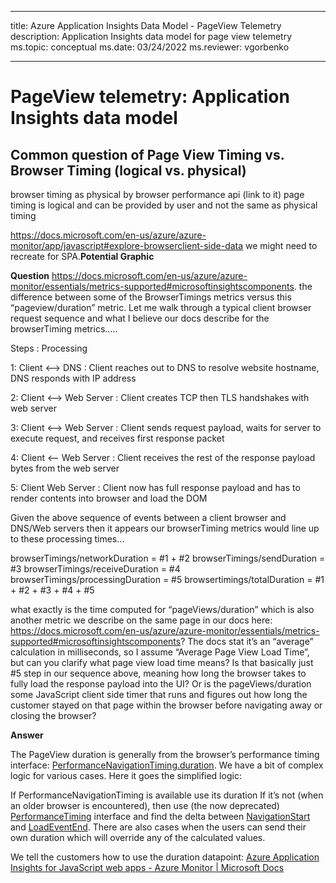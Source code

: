 
---
title: Azure Application Insights Data Model - PageView Telemetry
description: Application Insights data model for page view telemetry
ms.topic: conceptual
ms.date: 03/24/2022
ms.reviewer: vgorbenko

---

# PageView telemetry: Application Insights data model

## Common question of Page View Timing vs. Browser Timing (logical vs. physical)

browser timing as physical by browser performance api (link to it) page timing is logical
and can be provided by user and not the same as physical timing 

https://docs.microsoft.com/en-us/azure/azure-monitor/app/javascript#explore-browserclient-side-data we might need to recreate for SPA.**Potential Graphic**

**Question**
 https://docs.microsoft.com/en-us/azure/azure-monitor/essentials/metrics-supported#microsoftinsightscomponents. the difference between some of the BrowserTimings metrics versus this “pageview/duration” metric. Let me walk through a typical client browser request sequence and what I believe our docs describe for the browserTiming metrics…..


Steps : Processing

1: Client <--> DNS : Client reaches out to DNS to resolve website hostname, DNS responds with IP address

2: Client <--> Web Server : Client creates TCP then TLS handshakes with web server

3: Client <--> Web Server : Client sends request payload, waits for server to execute request, and receives first response packet

4: Client <--   Web Server : Client receives the rest of the response payload bytes from the web server

5: Client         Web Server : Client now has full response payload and has to render contents into browser and load the DOM

 

Given the above sequence of events between a client browser and DNS/Web servers then it appears our browserTiming metrics would line up to these processing times…

 

browserTimings/networkDuration = #1 + #2
browserTimings/sendDuration = #3
browserTimings/receiveDuration = #4
browserTimings/processingDuration = #5
browsertimings/totalDuration = #1 + #2 + #3 + #4 + #5
 

what exactly is the time computed for “pageViews/duration” which is also another metric we describe on the same page in our docs here: https://docs.microsoft.com/en-us/azure/azure-monitor/essentials/metrics-supported#microsoftinsightscomponents? The docs stat  it’s an “average” calculation in milliseconds, so I assume “Average Page View Load Time”, but can you clarify what page view load time means? Is that basically just #5 step in our sequence above, meaning how long the browser takes to fully load the response payload into the UI? Or is the pageViews/duration some JavaScript client side timer that runs and figures out how long the customer stayed on that page within the browser before navigating away or closing the browser?

**Answer**

The PageView duration is generally from the browser’s performance timing interface: [PerformanceNavigationTiming.duration](https://developer.mozilla.org/en-US/docs/Web/API/PerformanceEntry/duration).  We have a bit of complex logic for various cases.  Here it goes the simplified logic:

 

If PerformanceNavigationTiming is available use its duration
If it’s not (when an older browser is encountered), then use (the now deprecated) [PerformanceTiming](https://developer.mozilla.org/en-US/docs/Web/API/PerformanceTiming) interface and find the delta between [NavigationStart](https://developer.mozilla.org/en-US/docs/Web/API/PerformanceTiming/navigationStart) and [LoadEventEnd](https://developer.mozilla.org/en-US/docs/Web/API/PerformanceTiming/loadEventEnd).
There are also cases when the users can send their own duration which will override any of the calculated values.
 

We tell the customers how to use the duration datapoint: [Azure Application Insights for JavaScript web apps - Azure Monitor | Microsoft Docs](https://docs.microsoft.com/en-us/azure/azure-monitor/app/javascript#analytics)
